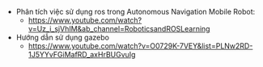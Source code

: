 - Phân tích việc sử dụng ros trong Autonomous Navigation Mobile Robot: 
  - https://www.youtube.com/watch?v=Uz_i_sjVhIM&ab_channel=RoboticsandROSLearning
- Hướng dẫn sử dụng gazebo 
  - https://www.youtube.com/watch?v=O0729K-7VEY&list=PLNw2RD-1J5YYvFGiMafRD_axHrBUGvuIg

